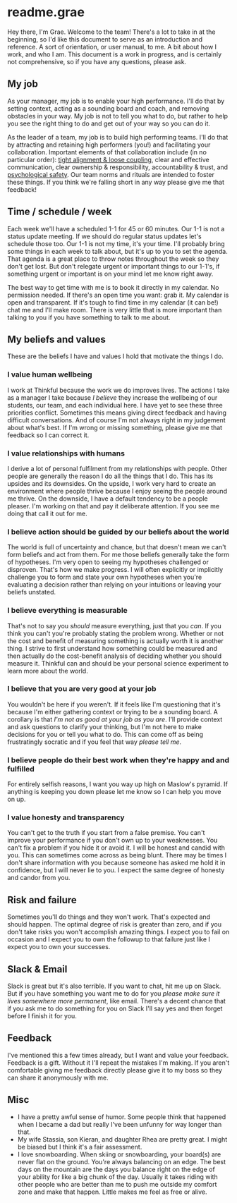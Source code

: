 # readme.grae
Hey there, I'm Grae.  Welcome to the team!  There's a lot to take in at the beginning, so I'd like this document to serve as an introduction and reference.  A sort of orientation, or user manual, to me.  A bit about how I work, and who I am.  This document is a work in progress, and is certainly not comprehensive, so if you have any questions, please ask. 


## My job
As your manager, my job is to enable your high performance. I'll do that by setting context, acting as a sounding board and coach, and removing obstacles in your way. My job is not to tell you what to do, but rather to help you see the right thing to do and get out of your way so you can do it.

As the leader of a team, my job is to build high performing teams. I'll do that by attracting and retaining high performers (you!) and facilitating your collaboration. Important elements of that collaboration include (in no particular order): [tight alignment & loose coupling](https://medium.com/productmanagement101/spotify-squad-framework-part-i-8f74bcfcd761), clear and effective communication, clear ownership & responsibility, accountability & trust, and [psychological safety](https://rework.withgoogle.com/guides/understanding-team-effectiveness/steps/foster-psychological-safety/). Our team norms and rituals are intended to foster these things. If you think we're falling short in any way please give me that feedback!


## Time / schedule / week
Each week we'll have a scheduled 1-1 for 45 or 60 minutes. Our 1-1 is not a status update meeting. If we should do regular status updates let's schedule those too. Our 1-1 is not my time, it's your time. I'll probably bring some things in each week to talk about, but it's up to you to set the agenda. That agenda is a great place to throw notes throughout the week so they don't get lost. But don't relegate urgent or important things to our 1-1's, if something urgent or important is on your mind let me know right away.

The best way to get time with me is to book it directly in my calendar. No permission needed. If there's an open time you want: grab it. My calendar is open and transparent. If it's tough to find time in my calendar (it can be!) chat me and I'll make room. There is very little that is more important than talking to you if you have something to talk to me about.


## My beliefs and values
These are the beliefs I have and values I hold that motivate the things I do.

### I value human wellbeing
 I work at Thinkful because the work we do improves lives. The actions I take as a manager I take because _I believe_ they increase the wellbeing of our students, our team, and each individual here. I have yet to see these three priorities conflict. Sometimes this means giving direct feedback and having difficult conversations. And of course I'm not always right in my judgement about what's best. If I'm wrong or missing something, please give me that feedback so I can correct it.

### I value relationships with humans
I derive a lot of personal fulfilment from my relationships with people. Other people are generally the reason I do all the things that I do. This has its upsides and its downsides. On the upside, I work very hard to create an environment where people thrive because I enjoy seeing the people around me thrive. On the downside, I have a default tendency to be a people pleaser. I'm working on that and pay it deliberate attention. If you see me doing that call it out for me.

### I believe action should be guided by our beliefs about the world
The world is full of uncertainty and chance, but that doesn't mean we can't form beliefs and act from them. For me those beliefs generally take the form of hypotheses. I'm very open to seeing my hypotheses challenged or disproven. That's how we make progress. I will often explicitly or implicitly challenge you to form and state your own hypotheses when you're evaluating a decision rather than relying on your intuitions or leaving your beliefs unstated.

### I believe everything is measurable
That's not to say you _should_ measure everything, just that you _can_. If you think you can't you're probably stating the problem wrong. Whether or not the cost and benefit of measuring something is actually worth it is another thing. I strive to first understand how something could be measured and then actually do the cost-benefit analysis of deciding whether you should measure it. Thinkful can and should be your personal science experiment to learn more about the world.

### I believe that you are very good at your job
You wouldn't be here if you weren't. If it feels like I'm questioning that it's because I'm either gathering context or trying to be a sounding board. A corollary is that _I'm not as good at your job as you are_. I'll provide context and ask questions to clarify your thinking, but I'm not here to make decisions for you or tell you what to do. This can come off as being frustratingly socratic and if you feel that way _please tell me_.

### I believe people do their best work when they're happy and and fulfilled
For entirely selfish reasons, I want you way up high on Maslow's pyramid. If anything is keeping you down please let me know so I can help you move on up.


### I value honesty and transparency
You can't get to the truth if you start from a false premise. You can't improve your performance if you don't own up to your weaknesses. You can't fix a problem if you hide it or avoid it. I will be honest and candid with you. This can sometimes come across as being blunt. There may be times I don't share information with you because someone has asked me hold it in confidence, but I will never lie to you. I expect the same degree of honesty and candor from you.


## Risk and failure
Sometimes you'll do things and they won't work. That's expected and should happen. The optimal degree of risk is greater than zero, and if you don't take risks you won't accomplish amazing things. I expect you to fail on occasion and I expect you to own the followup to that failure just like I expect you to own your successes.


## Slack & Email
Slack is great but it's also terrible. If you want to chat, hit me up on Slack. But if you have something you want me to do for you _please make sure it lives somewhere more permanent_, like email. There's a decent chance that if you ask me to do something for you on Slack I'll say yes and then forget before I finish it for you.


## Feedback
I've mentioned this a few times already, but I want and value your feedback. Feedback is a gift. Without it I'll repeat the mistakes I'm making. If you aren't comfortable giving me feedback directly please give it to my boss so they can share it anonymously with me.


## Misc

  * I have a pretty awful sense of humor. Some people think that happened when I became a dad but really I've been unfunny for way longer than that.
  * My wife Stassia, son Kieran, and daughter Rhea are pretty great. I might be biased but I think it's a fair assessment. 
  * I love snowboarding. When skiing or snowboarding, your board(s) are never flat on the ground. You're always balancing on an edge. The best days on the mountain are the days you balance right on the edge of your ability for like a big chunk of the day. Usually it takes riding with other people who are better than me to push me outside my comfort zone and make that happen. Little makes me feel as free or alive.

